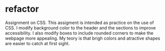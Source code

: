 # refactor
Assignment on CSS.
This assigment is intended as practice on the use of CSS.
I modify background color to the header and the sections to improve accessibility.
I also modify boxes to include rounded corners to make the webpage more appealing.
My teory is that brigh colors and atractive shapes are easier to catch at first sight.
